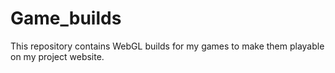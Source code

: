 # Game_builds
This repository contains WebGL builds for my games to make them playable on my project website.
